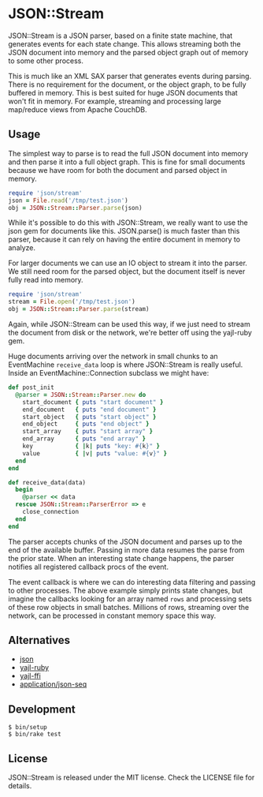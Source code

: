 # JSON::Stream

JSON::Stream is a JSON parser, based on a finite state machine, that generates
events for each state change. This allows streaming both the JSON document into
memory and the parsed object graph out of memory to some other process.

This is much like an XML SAX parser that generates events during parsing. There
is no requirement for the document, or the object graph, to be fully buffered in
memory. This is best suited for huge JSON documents that won't fit in memory.
For example, streaming and processing large map/reduce views from Apache
CouchDB.

## Usage

The simplest way to parse is to read the full JSON document into memory
and then parse it into a full object graph. This is fine for small documents
because we have room for both the document and parsed object in memory.

```ruby
require 'json/stream'
json = File.read('/tmp/test.json')
obj = JSON::Stream::Parser.parse(json)
```

While it's possible to do this with JSON::Stream, we really want to use the json
gem for documents like this. JSON.parse() is much faster than this parser,
because it can rely on having the entire document in memory to analyze.

For larger documents we can use an IO object to stream it into the parser.
We still need room for the parsed object, but the document itself is never
fully read into memory.

```ruby
require 'json/stream'
stream = File.open('/tmp/test.json')
obj = JSON::Stream::Parser.parse(stream)
```

Again, while JSON::Stream can be used this way, if we just need to stream the
document from disk or the network, we're better off using the yajl-ruby gem.

Huge documents arriving over the network in small chunks to an EventMachine
`receive_data` loop is where JSON::Stream is really useful. Inside an
EventMachine::Connection subclass we might have:

```ruby
def post_init
  @parser = JSON::Stream::Parser.new do
    start_document { puts "start document" }
    end_document   { puts "end document" }
    start_object   { puts "start object" }
    end_object     { puts "end object" }
    start_array    { puts "start array" }
    end_array      { puts "end array" }
    key            { |k| puts "key: #{k}" }
    value          { |v| puts "value: #{v}" }
  end
end

def receive_data(data)
  begin
    @parser << data
  rescue JSON::Stream::ParserError => e
    close_connection
  end
end
```

The parser accepts chunks of the JSON document and parses up to the end of the
available buffer. Passing in more data resumes the parse from the prior state.
When an interesting state change happens, the parser notifies all registered
callback procs of the event.

The event callback is where we can do interesting data filtering and passing
to other processes. The above example simply prints state changes, but
imagine the callbacks looking for an array named `rows` and processing sets
of these row objects in small batches. Millions of rows, streaming over the
network, can be processed in constant memory space this way.

## Alternatives

* [json](https://github.com/flori/json)
* [yajl-ruby](https://github.com/brianmario/yajl-ruby)
* [yajl-ffi](https://github.com/dgraham/yajl-ffi)
* [application/json-seq](http://www.rfc-editor.org/rfc/rfc7464.txt)

## Development

```
$ bin/setup
$ bin/rake test
```

## License

JSON::Stream is released under the MIT license. Check the LICENSE file for details.
